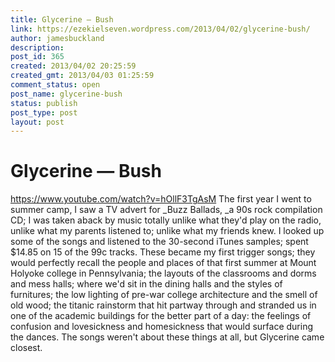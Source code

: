```yaml
---
title: Glycerine — Bush
link: https://ezekielseven.wordpress.com/2013/04/02/glycerine-bush/
author: jamesbuckland
description: 
post_id: 365
created: 2013/04/02 20:25:59
created_gmt: 2013/04/03 01:25:59
comment_status: open
post_name: glycerine-bush
status: publish
post_type: post
layout: post
---
```


# Glycerine — Bush

https://www.youtube.com/watch?v=hOllF3TgAsM The first year I went to summer camp, I saw a TV advert for _Buzz Ballads, _a 90s rock compilation CD; I was taken aback by music totally unlike what they'd play on the radio, unlike what my parents listened to; unlike what my friends knew. I looked up some of the songs and listened to the 30-second iTunes samples; spent $14.85 on 15 of the 99c tracks. These became my first trigger songs; they would perfectly recall the people and places of that first summer at Mount Holyoke college in Pennsylvania; the layouts of the classrooms and dorms and mess halls; where we'd sit in the dining halls and the styles of furnitures; the low lighting of pre-war college architecture and the smell of old wood; the titanic rainstorm that hit partway through and stranded us in one of the academic buildings for the better part of a day: the feelings of confusion and lovesickness and homesickness that would surface during the dances. The songs weren't about these things at all, but Glycerine came closest.